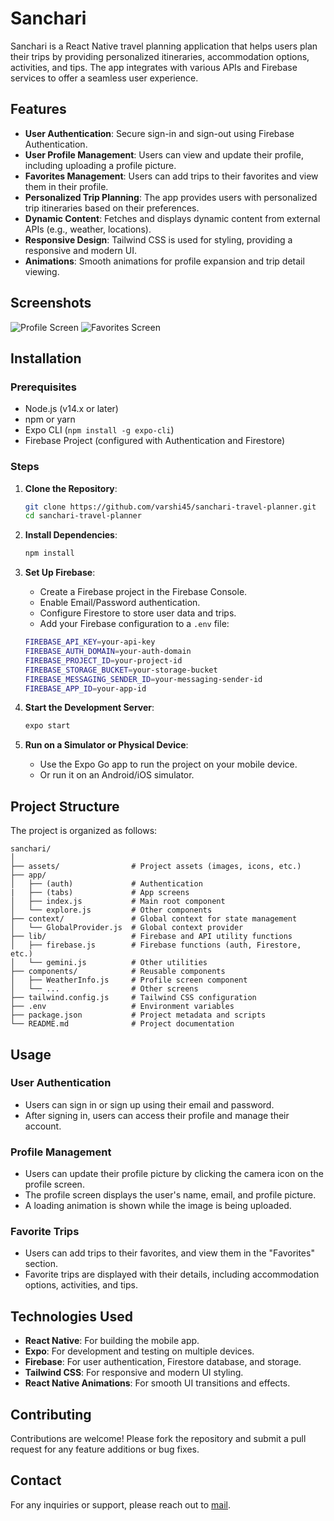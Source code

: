 # Sanchari

Sanchari is a React Native travel planning application that helps users plan their trips by providing personalized itineraries, accommodation options, activities, and tips. The app integrates with various APIs and Firebase services to offer a seamless user experience.

## Features

- **User Authentication**: Secure sign-in and sign-out using Firebase Authentication.
- **User Profile Management**: Users can view and update their profile, including uploading a profile picture.
- **Favorites Management**: Users can add trips to their favorites and view them in their profile.
- **Personalized Trip Planning**: The app provides users with personalized trip itineraries based on their preferences.
- **Dynamic Content**: Fetches and displays dynamic content from external APIs (e.g., weather, locations).
- **Responsive Design**: Tailwind CSS is used for styling, providing a responsive and modern UI.
- **Animations**: Smooth animations for profile expansion and trip detail viewing.

## Screenshots

![Profile Screen](./screenshots/profile_screen.png)
![Favorites Screen](./screenshots/favorites_screen.png)

## Installation

### Prerequisites

- Node.js (v14.x or later)
- npm or yarn
- Expo CLI (`npm install -g expo-cli`)
- Firebase Project (configured with Authentication and Firestore)

### Steps

1. **Clone the Repository**:

   ```bash
   git clone https://github.com/varshi45/sanchari-travel-planner.git
   cd sanchari-travel-planner
   ```

2. **Install Dependencies**:

   ```bash
   npm install
   ```

3. **Set Up Firebase**:

   - Create a Firebase project in the Firebase Console.
   - Enable Email/Password authentication.
   - Configure Firestore to store user data and trips.
   - Add your Firebase configuration to a `.env` file:

   ```bash
   FIREBASE_API_KEY=your-api-key
   FIREBASE_AUTH_DOMAIN=your-auth-domain
   FIREBASE_PROJECT_ID=your-project-id
   FIREBASE_STORAGE_BUCKET=your-storage-bucket
   FIREBASE_MESSAGING_SENDER_ID=your-messaging-sender-id
   FIREBASE_APP_ID=your-app-id
   ```

4. **Start the Development Server**:

   ```bash
   expo start
   ```

5. **Run on a Simulator or Physical Device**:

   - Use the Expo Go app to run the project on your mobile device.
   - Or run it on an Android/iOS simulator.

## Project Structure

The project is organized as follows:

```plaintext
sanchari/
│
├── assets/                # Project assets (images, icons, etc.)
├── app/
│   ├── (auth)             # Authentication
|   ├── (tabs)             # App screens 
│   ├── index.js           # Main root component
│   └── explore.js         # Other components
├── context/               # Global context for state management
│   └── GlobalProvider.js  # Global context provider
├── lib/                   # Firebase and API utility functions
│   ├── firebase.js        # Firebase functions (auth, Firestore, etc.)
│   └── gemini.js          # Other utilities
├── components/            # Reusable components
│   ├── WeatherInfo.js     # Profile screen component
│   └── ...                # Other screens
├── tailwind.config.js     # Tailwind CSS configuration
├── .env                   # Environment variables
├── package.json           # Project metadata and scripts
└── README.md              # Project documentation
```

## Usage

### User Authentication

- Users can sign in or sign up using their email and password.
- After signing in, users can access their profile and manage their account.

### Profile Management

- Users can update their profile picture by clicking the camera icon on the profile screen.
- The profile screen displays the user's name, email, and profile picture.
- A loading animation is shown while the image is being uploaded.

### Favorite Trips

- Users can add trips to their favorites, and view them in the "Favorites" section.
- Favorite trips are displayed with their details, including accommodation options, activities, and tips.

## Technologies Used

- **React Native**: For building the mobile app.
- **Expo**: For development and testing on multiple devices.
- **Firebase**: For user authentication, Firestore database, and storage.
- **Tailwind CSS**: For responsive and modern UI styling.
- **React Native Animations**: For smooth UI transitions and effects.

## Contributing

Contributions are welcome! Please fork the repository and submit a pull request for any feature additions or bug fixes.

## Contact

For any inquiries or support, please reach out to [mail](mailto:tejvarshith45@gmail.com).
